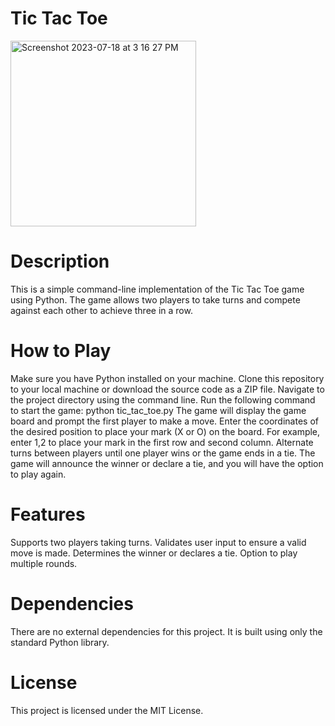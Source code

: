 # Tic Tac Toe

<img width="297" alt="Screenshot 2023-07-18 at 3 16 27 PM" src="https://github.com/ArmanAtwal/TicTacToe/assets/139921617/d1d2b0c5-7672-4521-8509-e95c121eb895">


# Description
This is a simple command-line implementation of the Tic Tac Toe game using Python. The game allows two players to take turns and compete against each other to achieve three in a row.

# How to Play
Make sure you have Python installed on your machine.
Clone this repository to your local machine or download the source code as a ZIP file.
Navigate to the project directory using the command line.
Run the following command to start the game:
python tic_tac_toe.py
The game will display the game board and prompt the first player to make a move.
Enter the coordinates of the desired position to place your mark (X or O) on the board. For example, enter 1,2 to place your mark in the first row and second column.
Alternate turns between players until one player wins or the game ends in a tie.
The game will announce the winner or declare a tie, and you will have the option to play again.

# Features
Supports two players taking turns.
Validates user input to ensure a valid move is made.
Determines the winner or declares a tie.
Option to play multiple rounds.

# Dependencies
There are no external dependencies for this project. It is built using only the standard Python library.

# License
This project is licensed under the MIT License.


